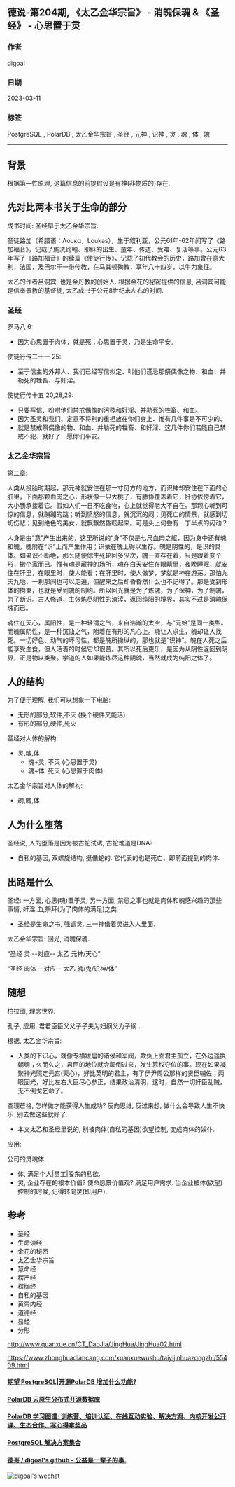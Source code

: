 ## 德说-第204期, 《太乙金华宗旨》 - 消魄保魂 & 《圣经》 - 心思置于灵      
                                                            
### 作者                                      
digoal                                      
                                      
### 日期                                      
2023-03-11                                    
                                      
### 标签                                      
PostgreSQL , PolarDB , 太乙金华宗旨 , 圣经 , 元神 , 识神 , 灵 , 魂 , 体 , 魄     
                                      
----                                      
                                      
## 背景  
  
根据第一性原理, 这篇信息的前提假设是有神(非物质的)存在.   
  
## 先对比两本书关于生命的部分  
成书时间: 圣经早于太乙金华宗旨.  
  
圣徒路加（希腊语：Λουκα，Loukas），生于叙利亚，公元61年-62年间写了《路加福音》，记载了施洗约翰、耶稣的出生、童年、传道、受难、复活等事。公元63年写了《路加福音》的续篇《使徒行传》，记载了初代教会的历史，路加曾在意大利，法国，及巴尔干一带传教，在马其顿殉教，享年八十四岁，以牛为象征。  
  
太乙的作者吕洞宾, 也是金丹教的创始人. 根据金花的秘密提供的信息, 吕洞宾可能是信奉景教的基督徒, 太乙成书于公元8世纪末左右的时间.   
  
  
### 圣经  
  
罗马八 6:   
- 因为心思置于肉体，就是死；心思置于灵，乃是生命平安。  
  
使徒行传二十一 25:  
- 至于信主的外邦人、我们已经写信拟定、叫他们谨忌那祭偶像之物、和血、并勒死的牲畜、与奸淫。  
  
使徒行传十五 20,28,29:  
- 只要写信、吩咐他们禁戒偶像的污秽和奸淫、并勒死的牲畜、和血。  
- 因为圣灵和我们、定意不将别的重担放在你们身上．惟有几件事是不可少的、  
- 就是禁戒祭偶像的物、和血、并勒死的牲畜、和奸淫．这几件你们若能自己禁戒不犯、就好了．愿你们平安。  
  
  
### 太乙金华宗旨  
  
第二章:   
  
人类从投胎时期起，那元神就安住在那一寸见方的地方，而识神却安住在下面的心脏里，下面那颗血肉之心，形状像一只大桃子，有肺协覆盖着它，肝协依傍着它，大小肠承接着它。假如人们一日不吃食物，心上就觉得老大不自在。那颗心听到可惊的信息，就蹦蹦的跳；听到愤怒的信息，就沉沉的闷；见死亡的情景，就感到切切伤悲；见到绝色的美女，就飘飘然昏眩起来。可是头上何尝有一丁半点的闪动？  
  
  
人身是由“意”产生出来的，这里所说的“身”不仅是七尺血肉之躯，因为身中还有魂和魄，魄附在“识”上而产生作用；识依在魄上得以生存。魄是阴性的，是识的具体。如果识不断绝，那么随便你生死轮回多少次，魄一直存在着，只是跟着变个形，搬个家而已。惟有魂是藏神的场所，魂在白天安住在眼睛里，夜晚睡眠，就安住在肝里，在眼里时，使人能看；在肝里时，使人做梦，梦就是神在游荡。那怕九天九地，一刹那间也可以走遍，但醒来之后却昏昏然什么也不记得了。那是受到形体的拘束，也就是受到魄的制约。所以回光就是为了炼魂，为了保神，为了制魄，为了断识。古人修道，主张炼尽阴性的渣滓，返回纯阳的境界，其实不过是消魄保魂而已。  
  
  
魂住在天心，属阳性，是一种轻清之气，来自浩瀚的太空，与“元始”是同一类型。而魄属阴性，是一种沉浊之气，附着在有形的凡心上。魂让人求生，魄却让人找死。一切好色、动气的坏习性，都是魄所操纵的，那也就是“识神”。魄在人死之后能享受血食，但人活着的时候它却很苦。其所以死后更乐，是因为从阴性返回到阴界，正是物以类聚。学道的人如果能炼尽这种阴魄，当然就成为纯阳之体了。  
  
  
## 人的结构  
  
为了便于理解, 我们可以想象一下电脑:   
- 无形的部分,软件,不灭 (换个硬件又能活)    
- 有形的部分,硬件,死灭  
  
圣经对人体的解构:  
- 灵,魂,体  
    - 魂+灵, 不灭 (心思置于灵)  
    - 魂+体, 死灭 (心思置于肉体)  
  
太乙金华宗旨对人体的解构:  
- 魂,魄,体  
  
## 人为什么堕落  
圣经说, 人的堕落是因为被古蛇试诱, 古蛇难道是DNA?   
- 自私的基因, 双螺旋结构, 挺像蛇的. 它代表的也是死亡、即前面提到的肉体.  
  
  
  
## 出路是什么  
圣经: 一方面, 心思(魂)置于灵; 另一方面, 禁忌之事也就是肉体和魄感兴趣的那些事情, 奸淫,血,祭拜(为了肉体的满足)之类.    
- 圣经是生命之书, 强调灵. 三一神借着灵进入人里面.   
  
太乙金华宗旨: 回光, 消魄保魂.   
  
  
“圣经 灵   --对应--   太乙 元神/天心”   
  
“圣经 肉体  --对应--   太乙 魄/鬼/识神/体”  
  
  
## 随想  
柏拉图, 理念世界.   
  
孔子, 应用. 君君臣臣父父子子夫为妇纲父为子纲 ...   
  
根据, 太乙金华宗旨:   
- 人类的下识心，就像专横跋扈的诸侯和军阀，欺负上面君主孤立，在外边遥执朝纲；久而久之，君臣的地位就会颠倒过来，发生篡权夺位的事。现在如果凝聚神光照定元宫(天心)，好比英明的君主，有了伊尹周公那样的贤臣辅佐；两眼回光，好比左右大臣尽心参正，结果政治清明，这时，自然一切奸臣乱贼，无不倒戈乞命了。  
  
查理芒格, 怎样做才能获得人生成功? 反向思维, 反过来想, 做什么会导致人生不快乐. 别去做这些就好了.   
- 本文太乙和圣经里说的, 别被肉体(自私的基因)欲望控制, 变成肉体的奴仆.   
  
应用:  
  
公司的灵魂体.   
- 体, 满足个人|员工|股东的私欲.  
- 灵, 企业存在的根本价值? 使命愿景价值观? 满足用户需求. 当企业被体(欲望)控制的时候, 记得转向灵(即用户).    
    
  
  
  
## 参考  
- 圣经  
- 生命读经  
- 金花的秘密  
- 太乙金华宗旨  
- 慧命经  
- 楞严经
- 楞枷经
- 自私的基因  
- 黄帝内经
- 道德经
- 易经
- 分形
  
http://www.quanxue.cn/CT_DaoJia/JingHua/JingHua02.html  
  
https://www.zhonghuadiancang.com/xuanxuewushu/taiyijinhuazongzhi/55409.html  
  
  
  
#### [期望 PostgreSQL|开源PolarDB 增加什么功能?](https://github.com/digoal/blog/issues/76 "269ac3d1c492e938c0191101c7238216")
  
  
#### [PolarDB 云原生分布式开源数据库](https://github.com/ApsaraDB "57258f76c37864c6e6d23383d05714ea")
  
  
#### [PolarDB 学习图谱: 训练营、培训认证、在线互动实验、解决方案、内核开发公开课、生态合作、写心得拿奖品](https://www.aliyun.com/database/openpolardb/activity "8642f60e04ed0c814bf9cb9677976bd4")
  
  
#### [PostgreSQL 解决方案集合](../201706/20170601_02.md "40cff096e9ed7122c512b35d8561d9c8")
  
  
#### [德哥 / digoal's github - 公益是一辈子的事.](https://github.com/digoal/blog/blob/master/README.md "22709685feb7cab07d30f30387f0a9ae")
  
  
![digoal's wechat](../pic/digoal_weixin.jpg "f7ad92eeba24523fd47a6e1a0e691b59")
  
